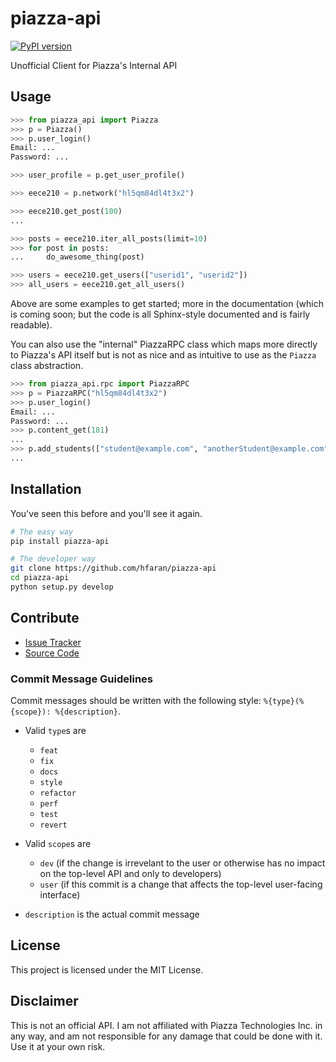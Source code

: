 # piazza-api

[![PyPI version](https://badge.fury.io/py/piazza-api.png)](http://badge.fury.io/py/piazza-api)

Unofficial Client for Piazza's Internal API


## Usage

```python
>>> from piazza_api import Piazza
>>> p = Piazza()
>>> p.user_login()
Email: ...
Password: ...

>>> user_profile = p.get_user_profile()

>>> eece210 = p.network("hl5qm84dl4t3x2")

>>> eece210.get_post(100)
...

>>> posts = eece210.iter_all_posts(limit=10)
>>> for post in posts:
...     do_awesome_thing(post)

>>> users = eece210.get_users(["userid1", "userid2"])
>>> all_users = eece210.get_all_users()
```

Above are some examples to get started; more in the documentation (which is coming soon; 
but the code is all Sphinx-style documented and is fairly readable).

You can also use the "internal" PiazzaRPC class which maps more directly
to Piazza's API itself but is not as nice and as intuitive to use as the
`Piazza` class abstraction.

```python
>>> from piazza_api.rpc import PiazzaRPC
>>> p = PiazzaRPC("hl5qm84dl4t3x2")
>>> p.user_login()
Email: ...
Password: ...
>>> p.content_get(181)
...
>>> p.add_students(["student@example.com", "anotherStudent@example.com"])
...
```


## Installation

You've seen this before and you'll see it again.

```bash
# The easy way
pip install piazza-api
```

```bash
# The developer way
git clone https://github.com/hfaran/piazza-api
cd piazza-api
python setup.py develop
```

## Contribute

* [Issue Tracker](https://github.com/hfaran/piazza-api/issues)
* [Source Code](https://github.com/hfaran/piazza-api)

### Commit Message Guidelines

Commit messages should be written with the following style: `%{type}(%{scope}): %{description}`.

* Valid `type`s are
  - `feat`
  - `fix`
  - `docs`
  - `style`
  - `refactor`
  - `perf`
  - `test`
  - `revert`

* Valid `scope`s are
  - `dev` (if the change is irrevelant to the user or otherwise has no impact on the top-level API and only to developers)
  - `user` (if this commit is a change that affects the top-level user-facing interface)

* `description` is the actual commit message 


## License

This project is licensed under the MIT License.


## Disclaimer

This is not an official API. I am not affiliated with Piazza Technologies Inc. 
in any way, and am not responsible for any damage that could be done with it. 
Use it at your own risk.
